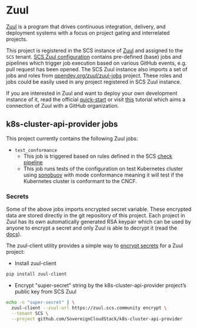 # Zuul

[Zuul](https://zuul-ci.org) is a program that drives continuous integration, delivery,
and deployment systems with a focus on project gating and interrelated projects.

This project is registered in the SCS instance of [Zuul](https://zuul.scs.community) and
assigned to the `SCS` tenant. [SCS Zuul configuration](https://github.com/SovereignCloudStack/zuul-config)
contains pre-defined (base) jobs and pipelines which trigger job execution based on various
GitHub events, e.g. pull request has been opened. The SCS Zuul instance also imports 
a set of jobs and roles from [opendev.org/zuul/zuul-jobs](https://opendev.org/zuul/zuul-jobs) project.
These roles and jobs could be easily used in any project registered in SCS Zuul instance. 

If you are interested in Zuul and want to deploy your own development instance of it,
read the official [quick-start](https://zuul-ci.org/docs/zuul/latest/tutorials/quick-start.html) or 
visit [this](https://github.com/matofederorg/zuul-config) tutorial which aims a connection
of Zuul with a GitHub organization.

## k8s-cluster-api-provider jobs

This project currently contains the following Zuul jobs:

- `test_conformance`
  - This job is triggered based on rules defined in the SCS [check pipeline](https://github.com/SovereignCloudStack/zuul-config/blob/main/zuul.d/gh_pipelines.yaml#L3)
  - This job runs tests of the configuration on test Kubernetes cluster using 
  [sonobuoy](https://sonobuoy.io/) with mode conformance meaning 
  it will test if the Kubernetes cluster is conformant to the CNCF.


### Secrets

Some of the above jobs imports encrypted secret variable. These encrypted data are stored
directly in the git repository of this project. Each project in Zuul has its own automatically
generated RSA keypair which can be used by anyone to encrypt a secret and only Zuul is 
able to decrypt it (read the [docs](https://zuul-ci.org/docs/zuul/latest/project-config.html#encryption)).


The zuul-client utility provides a simple way to [encrypt secrets](https://zuul-ci.org/docs/zuul-client/commands.html#encrypt) 
for a Zuul project:

- Install zuul-client
```bash
pip install zuul-client
```

- Encrypt "super-secret" string by the k8s-cluster-api-provider project’s public key from SCS Zuul
```bash
echo -n "super-secret" | \
  zuul-client --zuul-url https://zuul.scs.community encrypt \
  --tenant SCS \
  --project github.com/SovereignCloudStack/k8s-cluster-api-provider
```
